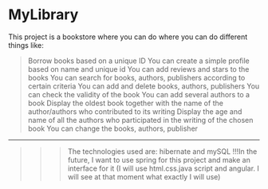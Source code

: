 # MyLibrary
This project is a bookstore where you can do where you can do different things like:
>Borrow books based on a unique ID
>You can create a simple profile based on name and unique id
>You can add reviews and stars to the books
>You can search for books, authors, publishers according to certain criteria
>You can add and delete books, authors, publishers
>You can check the validity of the book
>You can add several authors to a book
>Display the oldest book together with the name of the author/authors who contributed to its writing
>Display the age and name of all the authors who participated in the writing of the chosen book
>You can change the books, authors, publisher
_____________________________________________________________________________________________________________________________________________________________________
>>>The technologies used are: hibernate and mySQL
>>>!!!In the future, I want to use spring for this project and make an interface for it (I will use html.css.java script and angular. I will see at that moment what exactly I will use)


